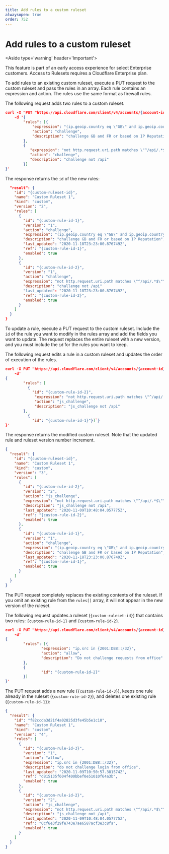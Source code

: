 ```yaml
---
title: Add rules to a custom ruleset
alwaysopen: true
order: 752
---
```


# Add rules to a custom ruleset

<Aside type='warning' header='Important'>

This feature is part of an early access experience for select Enterprise customers. Access to Rulesets requires a Cloudflare Enterprise plan.

</Aside>

To add rules to an existing custom ruleset, execute a PUT request to the custom ruleset and pass the rules in an array. Each rule contains an expression and action. The rules use the same format as firewall rules.

The following request adds two rules to a custom ruleset.

```json
curl -X "PUT "https://api.cloudflare.com/client/v4/accounts/{account-id}/rulesets/{custom-ruleset-id}" \
    -d '{
        "rules": [{
            "expression": "(ip.geoip.country eq \"GB\" and ip.geoip.country eq \"FR\")  or cf.threat_score > 0",
            "action": "challenge",
            "description": "challenge GB and FR or based on IP Reputation"
        },
        {
           "expression": "not http.request.uri.path matches \"^/api/.*$\"",
           "action": "challenge",
           "description": "challenge not /api"
        }]
}'

```

The response returns the `id` of the new rules:

```json
  "result": {
    "id": "{custom-ruleset-id}",
    "name": "Custom Ruleset 1",
    "kind": "custom",
    "version": "2",
    "rules": [
      {
        "id": "{custom-rule-id-1}",
        "version": "1",
        "action": "challenge",
        "expression": "(ip.geoip.country eq \"GB\" and ip.geoip.country eq \"FR\")  or cf.threat_score \u003e 0",
        "description": "challenge GB and FR or based on IP Reputation",
        "last_updated": "2020-11-18T23:23:00.876749Z",
        "ref": "{custom-rule-id-1}",
        "enabled": true
      },
      {
        "id": "{custom-rule-id-2}",
        "version": "1",
        "action": "challenge",
        "expression": "not http.request.uri.path matches \"^/api/.*$\"",
        "description": "challenge not /api"
        "last_updated": "2020-11-18T23:23:00.876749Z",
        "ref": "{custom-rule-id-2}",
        "enabled": true
      }
    ]
  }
}
```

To update a rule, execute a PUT request to the custom ruleset. Include the `id` of the rule  you want to modify in the rules array and add the fields you want to update. The request replaces the entire ruleset with a new version, and you must include the `id` for the rules you want to keep.

The following request edits a rule in a custom ruleset and updates the order of execution of the rules.

```json
curl -X PUT "https://api.cloudflare.com/client/v4/accounts/{account-id}/rulesets/{custom-ruleset-id-2}" \
    -d'
{
        "rules": [
          {
            "id": "{custom-rule-id-2}",
             "expression": "not http.request.uri.path matches \"^/api/.*$\"",
             "action": "js_challenge",
             "description": "js_challenge not /api"
        },
          {
            "id": "{custom-rule-id-1}"}]`}
}'

```

The response returns the modified custom ruleset. Note that the updated rule and ruleset version number increment.

```json
{
  "result": {
    "id": "{custom-ruleset-id}",
    "name": "Custom Ruleset 1",
    "kind": "custom",
    "version": "3",
    "rules": [
      {
        "id": "{custom-rule-id-2}",
        "version": "2",
        "action": "js_challenge",
        "expression": "not http.request.uri.path matches \"^/api/.*$\"",
        "description": "js_challenge not /api",
        "last_updated": "2020-11-09T10:48:04.057775Z",
        "ref": "{custom-rule-id-2}",
        "enabled": true
      },
      {
        "id": "{custom-rule-id-1}",
        "version": "1",
        "action": "challenge",
        "expression": "(ip.geoip.country eq \"GB\" and ip.geoip.country eq \"FR\")  or cf.threat_score \u003e 0",
        "description": "challenge GB and FR or based on IP Reputation",
        "last_updated": "2020-11-18T23:23:00.876749Z",
        "ref": "{custom-rule-id-1}",
        "enabled": true
      }
    ]
  }
}
```

The PUT request completely replaces the existing contents of the ruleset. If you omit an existing rule from the `rules[]` array, it will not appear in the new version of the ruleset.

The following request updates a ruleset (`{custom-ruleset-id}`) that contains two rules: `{custom-rule-id-1}` and `{custom-rule-id-2}`.

```json
curl -X PUT "https://api.cloudflare.com/client/v4/accounts/{account-id}/rulesets/{custom-ruleset-id}" \
    -d'
{
        "rules": [{
                "expression": "ip.src in {2001:DB8::/32}",
                "action": "allow",
                "description": "Do not challenge requests from office"
        },
		{
                "id": "{custom-rule-id-2}"
        }]
}'
```

The PUT request adds a new rule (`{custom-rule-id-3}`), keeps one rule already in the ruleset (`{custom-rule-id-2}`), and deletes one existing rule (`{custom-rule-id-1}`):

```json
{
  "result": {
    "id": "f82ccda3d21f4a02825d3fe45b5e1c10",
    "name": "Custom Ruleset 1",
    "kind": "custom",
    "version": "4",
    "rules": [
      {
        "id": "{custom-rule-id-3}",
        "version": "1",
        "action": "allow",
        "expression": "ip.src in {2001:DB8::/32}",
        "description": "do not challenge login from office",
        "last_updated": "2020-11-09T10:50:57.381574Z",
        "ref": "d815135f604f400bbef0e51010f64a3b",
        "enabled": true
      },
      {
        "id": "{custom-rule-id-2}",
        "version": "2",
        "action": "js_challenge",
        "expression": "not http.request.uri.path matches \"^/api/.*$\"",
        "description": "js_challenge not /api",
        "last_updated": "2020-11-09T10:48:04.057775Z",
        "ref": "0cf6e3f29fe743e7ae6587acf3e3c8fa",
        "enabled": true
      }
    ]
  }
}
```